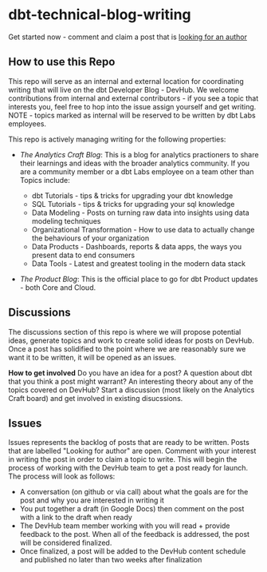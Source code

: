 # dbt-technical-blog-writing

Get started now - comment and claim a post that is [looking for an author](https://github.com/dbt-labs/devhub-writing/issues?q=is%3Aissue+is%3Aopen+label%3A%22Looking+for+author%22)

## How to use this Repo
This repo will serve as an internal and external location for coordinating writing that will live on the dbt Developer Blog - DevHub. We welcome contributions from internal and external contributors - if you see a topic that interests you, feel free to hop into the issue assign yourself and get writing. NOTE - topics marked as internal will be reserved to be written by dbt Labs employees.

This repo is actively managing writing for the following properties:

-  _The Analytics Craft Blog_: This is a blog for analytics practioners to share their learnings and ideas with the broader analytics community. If you are a community member or a dbt Labs employee on a team other than Topics include:
    - dbt Tutorials - tips & tricks for upgrading your dbt knowledge 
    - SQL Tutorials - tips & tricks for upgrading your sql knowledge
    - Data Modeling - Posts on turning raw data into insights using data modeling techniques
    - Organizational Transformation - How to use data to actually change the behaviours of your organization
    - Data Products - Dashboards, reports & data apps, the ways you present data to end consumers
    - Data Tools - Latest and greatest tooling in the modern data stack

- _The Product Blog_: This is the official place to go for dbt Product updates - both Core and Cloud.  

## Discussions

The discussions section of this repo is where we will propose potential ideas, generate topics and work to create solid ideas for posts on DevHub. Once a post has solidified to the point where we are reasonably sure we want it to be written, it will be opened as an issues.

**How to get involved**
Do you have an idea for a post? A question about dbt that you think a post might warrant? An interesting theory about any of the topics covered on DevHub? Start a discussion (most likely on the Analytics Craft board) and get involved in existing disucssions.

## Issues

Issues represents the backlog of posts that are ready to be written. Posts that are labelled "Looking for author" are open. Comment with your interest in writing the post in order to claim a topic to write. This will begin the process of working with the DevHub team to get a post ready for launch. The process will look as follows:
- A conversation (on github or via call) about what the goals are for the post and why you are interested in writing it
- You put together a draft (in Google Docs) then comment on the post with a link to the draft when ready
- The DevHub team member working with you will read + provide feedback to the post. When all of the feedback is addressed, the post will be considered finalized.
- Once finalized, a post will be added to the DevHub content schedule and published no later than two weeks after finalization
